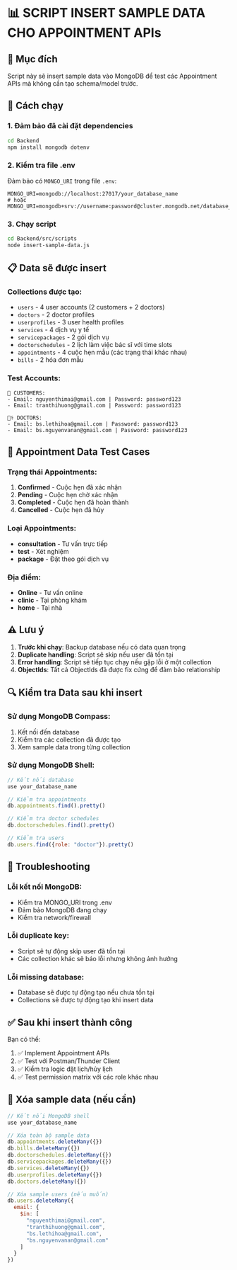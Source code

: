 # 📊 SCRIPT INSERT SAMPLE DATA CHO APPOINTMENT APIs

## 🎯 **Mục đích**
Script này sẽ insert sample data vào MongoDB để test các Appointment APIs mà không cần tạo schema/model trước.

## 🚀 **Cách chạy**

### **1. Đảm bảo đã cài đặt dependencies**
```bash
cd Backend
npm install mongodb dotenv
```

### **2. Kiểm tra file .env**
Đảm bảo có `MONGO_URI` trong file `.env`:
```env
MONGO_URI=mongodb://localhost:27017/your_database_name
# hoặc
MONGO_URI=mongodb+srv://username:password@cluster.mongodb.net/database_name
```

### **3. Chạy script**
```bash
cd Backend/src/scripts
node insert-sample-data.js
```

## 📋 **Data sẽ được insert**

### **Collections được tạo:**
- `users` - 4 user accounts (2 customers + 2 doctors)
- `doctors` - 2 doctor profiles  
- `userprofiles` - 3 user health profiles
- `services` - 4 dịch vụ y tế
- `servicepackages` - 2 gói dịch vụ
- `doctorschedules` - 2 lịch làm việc bác sĩ với time slots
- `appointments` - 4 cuộc hẹn mẫu (các trạng thái khác nhau)
- `bills` - 2 hóa đơn mẫu

### **Test Accounts:**
```
👤 CUSTOMERS:
- Email: nguyenthimai@gmail.com | Password: password123
- Email: tranthihuong@gmail.com | Password: password123

👨‍⚕️ DOCTORS:  
- Email: bs.lethihoa@gmail.com | Password: password123
- Email: bs.nguyenvanan@gmail.com | Password: password123
```

## 🧪 **Appointment Data Test Cases**

### **Trạng thái Appointments:**
1. **Confirmed** - Cuộc hẹn đã xác nhận
2. **Pending** - Cuộc hẹn chờ xác nhận  
3. **Completed** - Cuộc hẹn đã hoàn thành
4. **Cancelled** - Cuộc hẹn đã hủy

### **Loại Appointments:**
- **consultation** - Tư vấn trực tiếp
- **test** - Xét nghiệm  
- **package** - Đặt theo gói dịch vụ

### **Địa điểm:**
- **Online** - Tư vấn online
- **clinic** - Tại phòng khám
- **home** - Tại nhà

## ⚠️ **Lưu ý**

1. **Trước khi chạy**: Backup database nếu có data quan trọng
2. **Duplicate handling**: Script sẽ skip nếu user đã tồn tại
3. **Error handling**: Script sẽ tiếp tục chạy nếu gặp lỗi ở một collection
4. **ObjectIds**: Tất cả ObjectIds đã được fix cứng để đảm bảo relationship

## 🔍 **Kiểm tra Data sau khi insert**

### **Sử dụng MongoDB Compass:**
1. Kết nối đến database
2. Kiểm tra các collection đã được tạo
3. Xem sample data trong từng collection

### **Sử dụng MongoDB Shell:**
```javascript
// Kết nối database
use your_database_name

// Kiểm tra appointments
db.appointments.find().pretty()

// Kiểm tra doctor schedules  
db.doctorschedules.find().pretty()

// Kiểm tra users
db.users.find({role: "doctor"}).pretty()
```

## 🚧 **Troubleshooting**

### **Lỗi kết nối MongoDB:**
- Kiểm tra MONGO_URI trong .env
- Đảm bảo MongoDB đang chạy
- Kiểm tra network/firewall

### **Lỗi duplicate key:**
- Script sẽ tự động skip user đã tồn tại
- Các collection khác sẽ báo lỗi nhưng không ảnh hưởng

### **Lỗi missing database:**
- Database sẽ được tự động tạo nếu chưa tồn tại
- Collections sẽ được tự động tạo khi insert data

## ✅ **Sau khi insert thành công**

Bạn có thể:
1. ✅ Implement Appointment APIs
2. ✅ Test với Postman/Thunder Client
3. ✅ Kiểm tra logic đặt lịch/hủy lịch
4. ✅ Test permission matrix với các role khác nhau

## 🔄 **Xóa sample data (nếu cần)**

```javascript
// Kết nối MongoDB shell
use your_database_name

// Xóa toàn bộ sample data
db.appointments.deleteMany({})
db.bills.deleteMany({})
db.doctorschedules.deleteMany({})
db.servicepackages.deleteMany({})
db.services.deleteMany({})
db.userprofiles.deleteMany({})
db.doctors.deleteMany({})

// Xóa sample users (nếu muốn)
db.users.deleteMany({
  email: {
    $in: [
      "nguyenthimai@gmail.com",
      "tranthihuong@gmail.com", 
      "bs.lethihoa@gmail.com",
      "bs.nguyenvanan@gmail.com"
    ]
  }
})
``` 